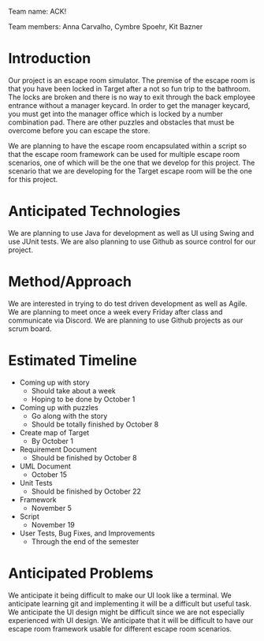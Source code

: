 Team name: ACK!

Team members: Anna Carvalho, Cymbre Spoehr, Kit Bazner

# Introduction

Our project is an escape room simulator. The premise of the escape room is that you have been locked in Target after a not so fun trip to the bathroom. The locks are broken and there is no way to exit through the back employee entrance without a manager keycard. In order to get the manager keycard, you must get into the manager office which is locked by a number combination pad. There are other puzzles and obstacles that must be overcome before you can escape the store.

We are planning to have the escape room encapsulated within a script so that the escape room framework can be used for multiple escape room scenarios, one of which will be the one that we develop for this project. The scenario that we are developing for the Target escape room will be the one for this project. 

# Anticipated Technologies

We are planning to use Java for development as well as UI using Swing and use JUnit tests. We are also planning to use Github as source control for our project. 

# Method/Approach

We are interested in trying to do test driven development as well as Agile. We are planning to meet once a week every Friday after class and communicate via Discord. We are planning to use Github projects as our scrum board.

# Estimated Timeline

* Coming up with story
  * Should take about a week
  * Hoping to be done by October 1
* Coming up with puzzles
  * Go along with the story
  * Should be totally finished by October 8
* Create map of Target
  * By October 1
* Requirement Document
  * Should be finished by October 8
* UML Document
  * October 15
* Unit Tests
  * Should be finished by October 22
* Framework
  * November 5
* Script
  * November 19
* User Tests, Bug Fixes, and Improvements
  * Through the end of the semester

# Anticipated Problems

We anticipate it being difficult to make our UI look like a terminal. We anticipate learning git and implementing it will be a difficult but useful task. We anticipate the UI design might be difficult since we are not especially experienced with UI design. We anticipate that it will be difficult to have our escape room framework usable for different escape room scenarios. 

